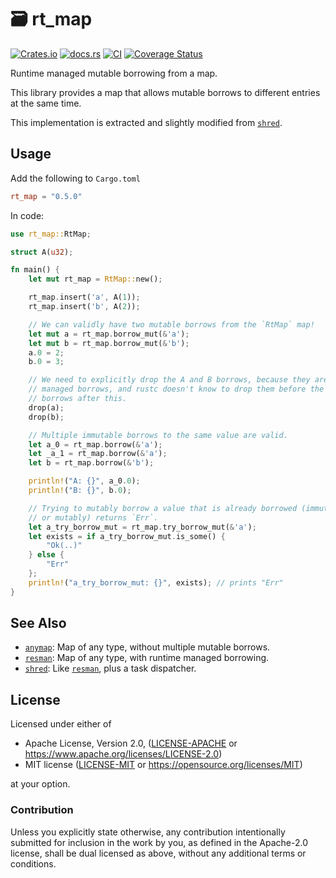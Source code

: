 # 🗃️ rt_map

[![Crates.io](https://img.shields.io/crates/v/rt_map.svg)](https://crates.io/crates/rt_map)
[![docs.rs](https://img.shields.io/docsrs/rt_map)](https://docs.rs/rt_map)
[![CI](https://github.com/azriel91/rt_map/workflows/CI/badge.svg)](https://github.com/azriel91/rt_map/actions/workflows/ci.yml)
[![Coverage Status](https://codecov.io/gh/azriel91/rt_map/branch/main/graph/badge.svg)](https://codecov.io/gh/azriel91/rt_map)

Runtime managed mutable borrowing from a map.

This library provides a map that allows mutable borrows to different entries at the same time.

This implementation is extracted and slightly modified from [`shred`].

## Usage

Add the following to `Cargo.toml`

```toml
rt_map = "0.5.0"
```

In code:

```rust
use rt_map::RtMap;

struct A(u32);

fn main() {
    let mut rt_map = RtMap::new();

    rt_map.insert('a', A(1));
    rt_map.insert('b', A(2));

    // We can validly have two mutable borrows from the `RtMap` map!
    let mut a = rt_map.borrow_mut(&'a');
    let mut b = rt_map.borrow_mut(&'b');
    a.0 = 2;
    b.0 = 3;

    // We need to explicitly drop the A and B borrows, because they are runtime
    // managed borrows, and rustc doesn't know to drop them before the immutable
    // borrows after this.
    drop(a);
    drop(b);

    // Multiple immutable borrows to the same value are valid.
    let a_0 = rt_map.borrow(&'a');
    let _a_1 = rt_map.borrow(&'a');
    let b = rt_map.borrow(&'b');

    println!("A: {}", a_0.0);
    println!("B: {}", b.0);

    // Trying to mutably borrow a value that is already borrowed (immutably
    // or mutably) returns `Err`.
    let a_try_borrow_mut = rt_map.try_borrow_mut(&'a');
    let exists = if a_try_borrow_mut.is_some() {
        "Ok(..)"
    } else {
        "Err"
    };
    println!("a_try_borrow_mut: {}", exists); // prints "Err"
}
```

## See Also

* [`anymap`]: Map of any type, without multiple mutable borrows.
* [`resman`]: Map of any type, with runtime managed borrowing.
* [`shred`]: Like [`resman`], plus a task dispatcher.

## License

Licensed under either of

* Apache License, Version 2.0, ([LICENSE-APACHE] or <https://www.apache.org/licenses/LICENSE-2.0>)
* MIT license ([LICENSE-MIT] or <https://opensource.org/licenses/MIT>)

at your option.

### Contribution

Unless you explicitly state otherwise, any contribution intentionally submitted for inclusion in the work by you, as defined in the Apache-2.0 license, shall be dual licensed as above, without any additional terms or conditions.


[`anymap`]: https://github.com/chris-morgan/anymap
[`resman`]: https://github.com/azriel91/resman
[`shred`]: https://github.com/amethyst/shred
[LICENSE-APACHE]: LICENSE-APACHE
[LICENSE-MIT]: LICENSE-MIT
